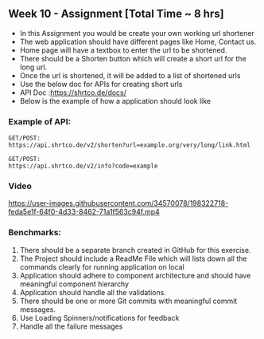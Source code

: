 
## Week 10 - Assignment [Total Time ~ 8 hrs]

* In this Assignment you would be create your own working url shortener
* The web application should have different pages like Home, Contact us.
* Home page will have a textbox to enter the url to be shortened.
* There should be a Shorten button which will create a short url for the long url.
* Once the url is shortened, it will be added to a list of shortened urls
* Use the below doc for APIs for creating short urls
* API Doc :https://shrtco.de/docs/
* Below is the example of how a application should look like


### Example of API:
```
GET/POST:
https://api.shrtco.de/v2/shorten?url=example.org/very/long/link.html

GET/POST:
https://api.shrtco.de/v2/info?code=example
```

### Video 



https://user-images.githubusercontent.com/34570078/198322718-feda5e1f-64f0-4d33-8462-71a1f563c94f.mp4



### Benchmarks:
1. There should be a separate branch created in GitHub for this exercise.
2. The Project should include a ReadMe File which will lists down all the commands clearly for running application on local
3. Application should adhere to component architecture and should have meaningful component hierarchy
4. Application should handle all the validations.
5. There should be one or more Git commits with meaningful commit messages.
6. Use Loading Spinners/notifications for feedback
7. Handle all the failure messages
